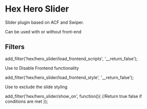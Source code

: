 # Hex Hero Slider

Slider plugin based on ACF and Swiper.

Can be used with or without front-end

## Filters

add_filter('hex/hero_slider/load_frontend_scripts', '__return_false');

Use to Disable Frontend functionality

add_filter('hex/hero_slider/load_frontend_style', '__return_false');

Use to exclude the slide styling

add_filter('hex/hero_slider/show_on', function(){
	//Return true false if conditions are met
});